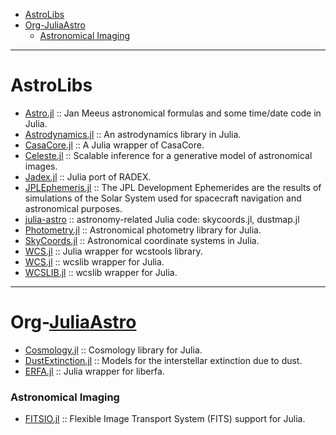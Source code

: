 + [AstroLibs](#astrolibs)
+ [Org-JuliaAstro](#org-juliaastro)
   + [Astronomical Imaging](#astronomicalimaging)
 
----

# AstroLibs
- [Astro.jl](https://github.com/cormullion/Astro.jl) :: Jan Meeus astronomical formulas and some time/date code in Julia.
- [Astrodynamics.jl](https://github.com/helgee/Astrodynamics.jl) :: An astrodynamics library in Julia.
- [CasaCore.jl](https://github.com/mweastwood/CasaCore.jl) :: A Julia wrapper of CasaCore.
- [Celeste.jl](https://github.com/jeff-regier/Celeste.jl) :: Scalable inference for a generative model of astronomical images. 
- [Jadex.jl](https://github.com/autocorr/Jadex.jl) :: Julia port of RADEX.
- [JPLEphemeris.jl](https://github.com/helgee/JPLEphemeris.jl) :: The JPL Development Ephemerides are the results of simulations of the Solar System used for spacecraft navigation and astronomical purposes.
- [julia-astro](https://github.com/kbarbary/julia-astro) :: astronomy-related Julia code: skycoords.jl, dustmap.jl
- [Photometry.jl](https://github.com/kbarbary/Photometry.jl) :: Astronomical photometry library for Julia.
- [SkyCoords.jl](https://github.com/kbarbary/SkyCoords.jl) :: Astronomical coordinate systems in Julia.
- [WCS.jl](https://github.com/kbarbary/WCS.jl) :: Julia wrapper for wcstools library.
- [WCS.jl](https://github.com/nolta/WCS.jl) :: wcslib wrapper for Julia.
- [WCSLIB.jl](https://github.com/nolta/WCSLIB.jl) :: wcslib wrapper for Julia.

----

# Org-[JuliaAstro](https://JuliaAstro.github.io)
- [Cosmology.jl](https://github.com/JuliaAstro/Cosmology.jl) :: Cosmology library for Julia.
- [DustExtinction.jl](https://github.com/JuliaAstro/DustExtinction.jl) :: Models for the interstellar extinction due to dust.
- [ERFA.jl](https://github.com/JuliaAstro/ERFA.jl) :: Julia wrapper for liberfa.

### Astronomical Imaging
- [FITSIO.jl](https://github.com/JuliaAstro/FITSIO.jl) :: Flexible Image Transport System (FITS) support for Julia.

